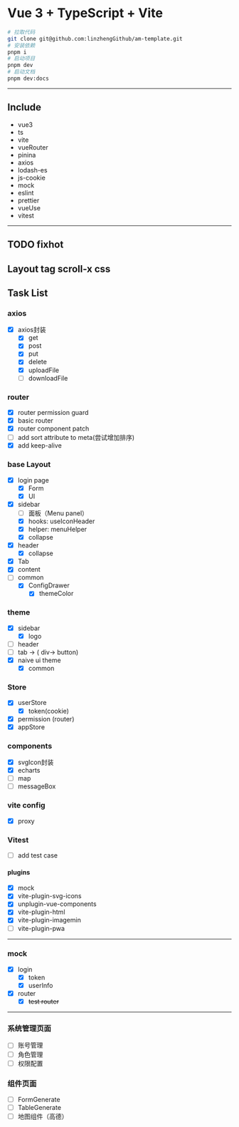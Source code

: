 # Vue 3 + TypeScript + Vite
```sh
# 拉取代码
git clone git@github.com:linzhengGithub/am-template.git
# 安装依赖
pnpm i
# 启动项目
pnpm dev
# 启动文档
pnpm dev:docs
```
----
## Include
* vue3
* ts
* vite
* vueRouter
* pinina
* axios
* lodash-es
* js-cookie
* mock
* eslint
* prettier
* vueUse
* vitest
---
## TODO fixhot
Layout tag scroll-x css
----
## Task List
### axios
- [x] axios封装
  - [x] get
  - [x] post
  - [x] put
  - [x] delete
  - [x] uploadFile
  - [ ] downloadFile
### router
- [x] router permission guard
- [x] basic router
- [x] router component patch
- [ ] add sort attribute to meta(尝试增加排序)
- [x] add keep-alive
### base Layout
- [x] login page
  - [x] Form
  - [x] UI
- [x] sidebar
  - [ ] 面板（Menu panel）
  - [X] hooks: useIconHeader
  - [x] helper: menuHelper
  - [x] collapse
- [x] header
  - [x] collapse
- [x] Tab
- [x] content
- [ ] common
  - [x] ConfigDrawer
    - [x] themeColor
### theme
- [x] sidebar
  - [x] logo
- [ ] header
- [ ] tab -> ( div-> button)
- [x] naive ui theme
  - [x] common
### Store
- [x] userStore
  - [x] token(cookie)
- [x] permission (router)
- [x] appStore
### components
- [x] svgIcon封装
- [x] echarts
- [ ] map
- [ ] messageBox
### vite config
- [x] proxy 
### Vitest
- [ ] add test case
#### plugins 
  - [x] mock
  - [x] vite-plugin-svg-icons 
  - [x] unplugin-vue-components
  - [x] vite-plugin-html
  - [x] vite-plugin-imagemin
  - [ ] vite-plugin-pwa
----
### mock
- [x] login
  - [x] token
  - [x] userInfo
- [x] router
  - [x] ~~test router~~
---
### 系统管理页面
- [ ] 账号管理
- [ ] 角色管理
- [ ] 权限配置
### 组件页面
- [ ] FormGenerate
- [ ] TableGenerate
- [ ] 地图组件（高德）
